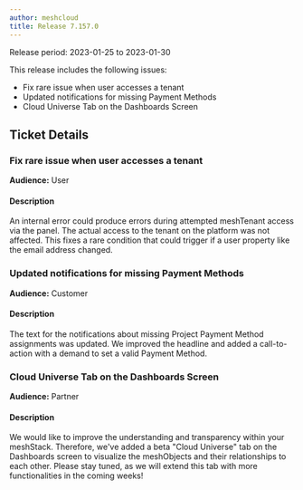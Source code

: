 ```yaml
---
author: meshcloud
title: Release 7.157.0
---
```


Release period: 2023-01-25 to 2023-01-30

This release includes the following issues:
* Fix rare issue when user accesses a tenant
* Updated notifications for missing Payment Methods
* Cloud Universe Tab on the Dashboards Screen
<!--truncate-->

## Ticket Details
### Fix rare issue when user accesses a tenant
**Audience:** User<br>

#### Description
An internal error could produce errors during attempted meshTenant access via the panel. 
The actual access to the tenant on the platform was not affected. This fixes a rare 
condition that could trigger if a user property like the email address changed.

### Updated notifications for missing Payment Methods
**Audience:** Customer<br>

#### Description
The text for the notifications about missing Project Payment Method assignments was updated. 
We improved the headline and added a call-to-action with a demand to set a valid Payment Method.

### Cloud Universe Tab on the Dashboards Screen
**Audience:** Partner<br>

#### Description
We would like to improve the understanding and transparency within your meshStack. 
Therefore, we've added a beta "Cloud Universe" tab on the Dashboards screen to visualize 
the meshObjects and their relationships to each other. Please stay tuned, as we will extend 
this tab with more functionalities in the coming weeks!

